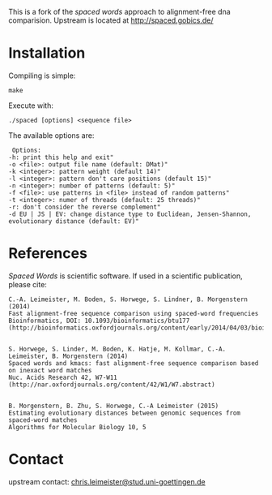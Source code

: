 This is a fork of the *spaced words* approach to alignment-free dna comparision. Upstream is located at http://spaced.gobics.de/

# Installation

Compiling is simple:

	make

Execute with:

	./spaced [options] <sequence file>

The available options are:

	 Options:
	-h: print this help and exit"
	-o <file>: output file name (default: DMat)"
	-k <integer>: pattern weight (default 14)"
	-l <integer>: pattern don't care positions (default 15)"
	-n <integer>: number of patterns (default: 5)"  
	-f <file>: use patterns in <file> instead of random patterns"  
	-t <integer>: numer of threads (default: 25 threads)"
	-r: don't consider the reverse complement"
	-d EU | JS | EV: change distance type to Euclidean, Jensen-Shannon, evolutionary distance (default: EV)" 

# References

*Spaced Words* is scientific software. If used in a scientific publication, please cite:

    C.-A. Leimeister, M. Boden, S. Horwege, S. Lindner, B. Morgenstern (2014)
    Fast alignment-free sequence comparison using spaced-word frequencies
    Bioinformatics, DOI: 10.1093/bioinformatics/btu177 (http://bioinformatics.oxfordjournals.org/content/early/2014/04/03/bioinformatics.btu177)


    S. Horwege, S. Linder, M. Boden, K. Hatje, M. Kollmar, C.-A. Leimeister, B. Morgenstern (2014)
    Spaced words and kmacs: fast alignment-free sequence comparison based on inexact word matches
    Nuc. Acids Research 42, W7-W11 (http://nar.oxfordjournals.org/content/42/W1/W7.abstract)
    
     
    B. Morgenstern, B. Zhu, S. Horwege, C.-A Leimeister (2015)
    Estimating evolutionary distances between genomic sequences from spaced-word matches
    Algorithms for Molecular Biology 10, 5

# Contact

upstream contact:
chris.leimeister@stud.uni-goettingen.de

